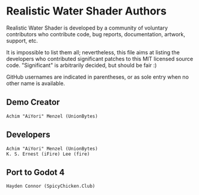 # Realistic Water Shader Authors

Realistic Water Shader is developed by a community of voluntary contributors who
contribute code, bug reports, documentation, artwork, support, etc.

It is impossible to list them all; nevertheless, this file aims at listing
the developers who contributed significant patches to this MIT licensed
source code. "Significant" is arbitrarily decided, but should be fair :)

GitHub usernames are indicated in parentheses, or as sole entry when no other
name is available.

## Demo Creator

    Achim "AiYori" Menzel (UnionBytes)

## Developers

    Achim "AiYori" Menzel (UnionBytes)
    K. S. Ernest (iFire) Lee (fire)

## Port to Godot 4

    Hayden Connor (SpicyChicken.Club)